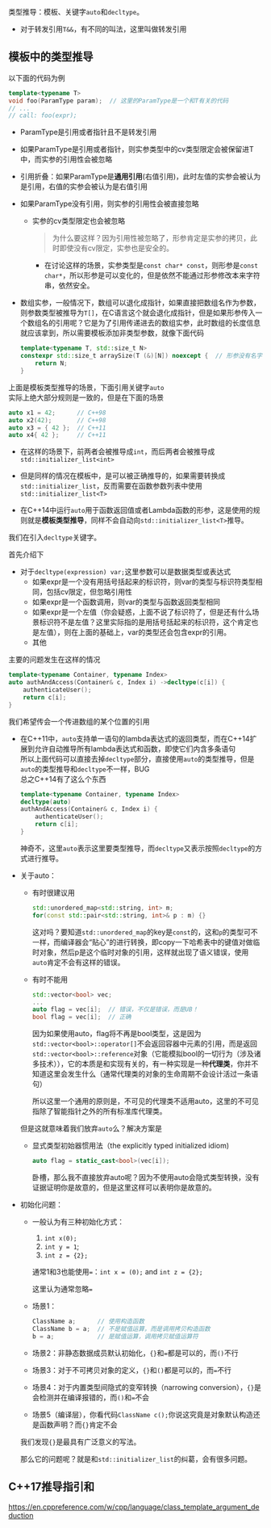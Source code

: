 类型推导：模板、关键字`auto`和`decltype`。

+ 对于转发引用`T&&`，有不同的叫法，这里叫做转发引用

## 模板中的类型推导

以下面的代码为例
```cpp
template<typename T>
void foo(ParamType param);  // 这里的ParamType是一个和T有关的代码
// ...
// call: foo(expr);
```

+ ParamType是引用或者指针且不是转发引用


+ 如果ParamType是引用或者指针，则实参类型中的cv类型限定会被保留进T中，而实参的引用性会被忽略
+ 引用折叠：如果ParamType是**通用引用**(右值引用)，此时左值的实参会被认为是引用，右值的实参会被认为是右值引用
+ 如果ParamType没有引用，则实参的引用性会被直接忽略
	+ 实参的cv类型限定也会被忽略
		>为什么要这样？因为引用性被忽略了，形参肯定是实参的拷贝，此时即使没有cv限定，实参也是安全的。

		+ 在讨论这样的场景，实参类型是`const char* const`，则形参是`const char*`，所以形参是可以变化的，但是依然不能通过形参修改本来字符串，依然安全。

+ 数组实参，一般情况下，数组可以退化成指针，如果直接把数组名作为参数，则参数类型被推导为`T[]`，在C语言这个就会退化成指针，但是如果形参传入一个数组名的引用呢？它是为了引用传递进去的数组实参，此时数组的长度信息就应该拿到，所以需要模板添加非类型参数，就像下面代码
	```cpp
	template<typename T, std::size_t N>
	constexpr std::size_t arraySize(T (&)[N]) noexcept {  // 形参没有名字，我们只关注数组长度
		return N;
	}
	```

上面是模板类型推导的场景，下面引用关键字`auto`  
实际上绝大部分规则是一致的，但是在下面的场景

```cpp
auto x1 = 42;      // C++98
auto x2(42);       // C++98
auto x3 = { 42 };  // C++11
auto x4{ 42 };     // C++11
```

+ 在这样的场景下，前两者会被推导成`int`，而后两者会被推导成`std::initializer_list<int>`
+ 但是同样的情况在模板中，是可以被正确推导的，如果需要转换成`std::initializer_list`，反而需要在函数参数列表中使用`std::initializer_list<T>`

+ 在C++14中运行`auto`用于函数返回值或者Lambda函数的形参，这是使用的规则就是**模板类型推导**，同样不会自动向`std::initializer_list<T>`推导。

我们在引入`decltype`关键字。

首先介绍下
+ 对于`decltype(expression) var;`这里参数可以是数据类型或表达式
	+ 如果expr是一个没有用括号括起来的标识符，则var的类型与标识符类型相同，包括cv限定，但忽略引用性
	+ 如果expr是一个函数调用，则var的类型与函数返回类型相同
	+ 如果expr是一个左值（你会疑惑，上面不说了标识符了，但是还有什么场景标识符不是左值？这里实际指的是用括号括起来的标识符，这个肯定也是左值），则在上面的基础上，var的类型还会包含expr的引用。
	+ 其他
 
主要的问题发生在这样的情况
```cpp
template<typename Container, typename Index>
auto authAndAccess(Container& c, Index i) ->decltype(c[i]) {
	authenticateUser();
	return c[i];
}
```

我们希望传会一个传进数组的某个位置的引用

+ 在C++11中，`auto`支持单一语句的lambda表达式的返回类型，而在C++14扩展到允许自动推导所有lambda表达式和函数，即使它们内含多条语句  
	所以上面代码可以直接去掉`decltype`部分，直接使用`auto`的类型推导，但是`auto`的类型推导和`decltype`不一样，BUG  
	总之C++14有了这么个东西
	```cpp
	template<typename Container, typename Index>
	decltype(auto)
	authAndAccess(Container& c, Index i) {
		authenticateUser();
		return c[i];
	}
	```
	神奇不，这里`auto`表示这里要类型推导，而`decltype`又表示按照`decltype`的方式进行推导。


+ 关于auto：
	+ 有时很建议用
		```cpp
		std::unordered_map<std::string, int> m;
		for(const std::pair<std::string, int>& p : m) {}
		```
		这对吗？要知道`std::unordered_map`的key是`const`的，这和`p`的类型可不一样，而编译器会“贴心”的进行转换，即copy一下哈希表中的键值对做临时对象，然后p是这个临时对象的引用，这样就出现了语义错误，使用`auto`肯定不会有这样的错误。

	+ 有时不能用
		```cpp
		std::vector<bool> vec;
		...
		auto flag = vec[i];  // 错误，不仅是错误，而是UB！
		bool flag = vec[i];  // 正确
		```

		因为如果使用auto，flag将不再是bool类型，这是因为`std::vector<bool>::operator[]`不会返回容器中元素的引用，而是返回`std::vector<bool>::reference`对象（它能模拟bool的一切行为（涉及诸多技术）），它的本质是和实现有关的，有一种实现是一种**代理类**，你并不知道这里会发生什么（通常代理类的对象的生命周期不会设计活过一条语句）

		所以这里一个通用的原则是，不可见的代理类不适用auto，这里的不可见指除了智能指针之外的所有标准库代理类。  

	但是这就意味着我们放弃`auto`么？解决方案是

	+ 显式类型初始器惯用法（the explicitly typed initialized idiom)
		```cpp
		auto flag = static_cast<bool>(vec[i]);
		```
		卧槽，那么我不直接放弃auto呢？因为不使用auto会隐式类型转换，没有证据证明你是故意的，但是这里这样可以表明你是故意的。

+ 初始化问题：
	+ 一般认为有三种初始化方式：
		1. `int x(0);`
		2. `int y = 1`;
		3. `int z = {2};`

		通常1和3也能使用`=`：`int x = (0);` and `int z = {2};`

		这里认为通常忽略`=`

	+ 场景1：
		```cpp
		ClassName a;      // 使用构造函数
		ClassName b = a;  // 不是赋值运算，而是调用拷贝构造函数
		b = a;            // 是赋值运算，调用拷贝赋值运算符
		```
	+ 场景2：非静态数据成员默认初始化，`{}`和`=`都是可以的，而`()`不行
	+ 场景3：对于不可拷贝对象的定义，`{}`和`()`都是可以的，而`=`不行
	+ 场景4：对于内置类型间隐式的变窄转换（narrowing conversion），`{}`是会检测并在编译报错的，而`()`和`=`不会
	+ 场景5（编译层），你看代码`ClassName c();`你说这究竟是对象默认构造还是函数声明？而`{}`肯定不会

	我们发现`{}`是最具有广泛意义的写法。

	那么它的问题呢？就是和`std::initializer_list`的纠葛，会有很多问题。


## C++17推导指引和

https://en.cppreference.com/w/cpp/language/class_template_argument_deduction